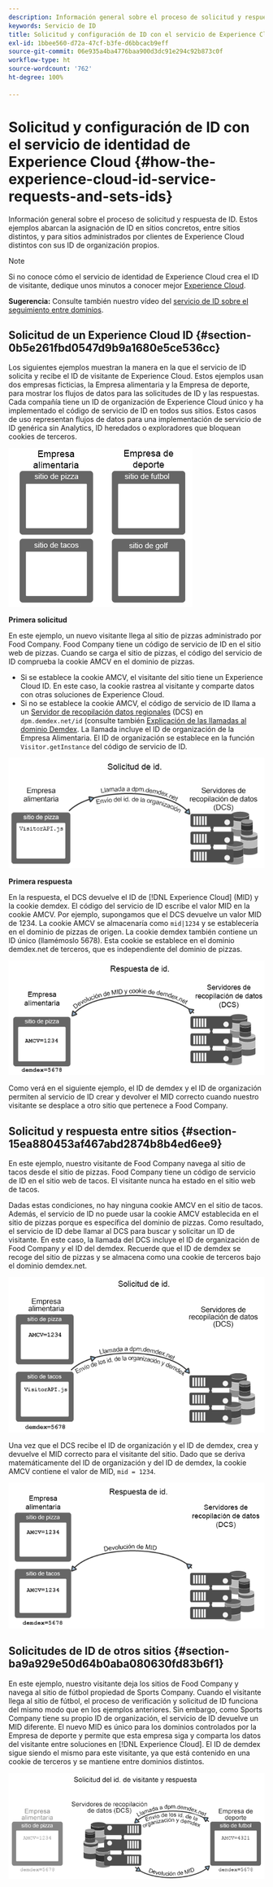 ```yaml
---
description: Información general sobre el proceso de solicitud y respuesta de ID. Estos ejemplos abarcan la asignación de ID en sitios concretos, entre sitios distintos, y para sitios administrados por clientes de Experience Cloud distintos con sus ID de organización propios.
keywords: Servicio de ID
title: Solicitud y configuración de ID con el servicio de Experience Cloud ID
exl-id: 1bbee560-d72a-47cf-b3fe-d6bbcacb9eff
source-git-commit: 06e935a4ba4776baa900d3dc91e294c92b873c0f
workflow-type: ht
source-wordcount: '762'
ht-degree: 100%

---
```


# Solicitud y configuración de ID con el servicio de identidad de Experience Cloud {#how-the-experience-cloud-id-service-requests-and-sets-ids}

Información general sobre el proceso de solicitud y respuesta de ID. Estos ejemplos abarcan la asignación de ID en sitios concretos, entre sitios distintos, y para sitios administrados por clientes de Experience Cloud distintos con sus ID de organización propios.

>[!NOTE]
>
>Si no conoce cómo el servicio de identidad de Experience Cloud crea el ID de visitante, dedique unos minutos a conocer mejor [Experience Cloud](../introduction/cookies.md).

**Sugerencia:** Consulte también nuestro vídeo del [servicio de ID sobre el seguimiento entre dominios](https://helpx.adobe.com/es/marketing-cloud-core/kb/MCID/CrossDomain.html).

## Solicitud de un Experience Cloud ID {#section-0b5e261fbd0547d9b9a1680e5ce536cc}

Los siguientes ejemplos muestran la manera en la que el servicio de ID solicita y recibe el ID de visitante de Experience Cloud. Estos ejemplos usan dos empresas ficticias, la Empresa alimentaria y la Empresa de deporte, para mostrar los flujos de datos para las solicitudes de ID y las respuestas. Cada compañía tiene un ID de organización de Experience Cloud único y ha implementado el código de servicio de ID en todos sus sitios. Estos casos de uso representan flujos de datos para una implementación de servicio de ID genérica sin Analytics, ID heredados o exploradores que bloquean cookies de terceros.

![](assets/sample_sites.png)

**Primera solicitud**

En este ejemplo, un nuevo visitante llega al sitio de pizzas administrado por Food Company. Food Company tiene un código de servicio de ID en el sitio web de pizzas. Cuando se carga el sitio de pizzas, el código del servicio de ID comprueba la cookie AMCV en el dominio de pizzas.

* Si se establece la cookie AMCV, el visitante del sitio tiene un Experience Cloud ID. En este caso, la cookie rastrea al visitante y comparte datos con otras soluciones de Experience Cloud.
* Si no se establece la cookie AMCV, el código de servicio de ID llama a un [Servidor de recopilación datos regionales](https://experienceleague.adobe.com/docs/analytics/technotes/rdc/regional-data-collection.html?lang=es) (DCS) en `dpm.demdex.net/id` (consulte también [Explicación de las llamadas al dominio Demdex](https://experienceleague.adobe.com/docs/audience-manager/user-guide/reference/demdex-calls.html?lang=es). La llamada incluye el ID de organización de la Empresa Alimentaria. El ID de organización se establece en la función `Visitor.getInstance` del código de servicio de ID.

![](assets/request1.png)

**Primera respuesta**

En la respuesta, el DCS devuelve el ID de [!DNL Experience Cloud] (MID) y la cookie demdex. El código del servicio de ID escribe el valor MID en la cookie AMCV. Por ejemplo, supongamos que el DCS devuelve un valor MID de 1234. La cookie AMCV se almacenaría como `mid|1234` y se establecería en el dominio de pizzas de origen. La cookie demdex también contiene un ID único (llamémoslo 5678). Esta cookie se establece en el dominio demdex.net de terceros, que es independiente del dominio de pizzas.

![](assets/response1.png)

Como verá en el siguiente ejemplo, el ID de demdex y el ID de organización permiten al servicio de ID crear y devolver el MID correcto cuando nuestro visitante se desplace a otro sitio que pertenece a Food Company.

## Solicitud y respuesta entre sitios {#section-15ea880453af467abd2874b8b4ed6ee9}

En este ejemplo, nuestro visitante de Food Company navega al sitio de tacos desde el sitio de pizzas. Food Company tiene un código de servicio de ID en el sitio web de tacos. El visitante nunca ha estado en el sitio web de tacos.

Dadas estas condiciones, no hay ninguna cookie AMCV en el sitio de tacos. Además, el servicio de ID no puede usar la cookie AMCV establecida en el sitio de pizzas porque es específica del dominio de pizzas. Como resultado, el servicio de ID debe llamar al DCS para buscar y solicitar un ID de visitante. En este caso, la llamada del DCS incluye el ID de organización de Food Company *y* el ID del demdex. Recuerde que el ID de demdex se recoge del sitio de pizzas y se almacena como una cookie de terceros bajo el dominio demdex.net.

![](assets/request2.png)

Una vez que el DCS recibe el ID de organización y el ID de demdex, crea y devuelve el MID correcto para el visitante del sitio. Dado que se deriva matemáticamente del ID de organización y del ID de demdex, la cookie AMCV contiene el valor de MID, `mid = 1234`.

![](assets/response2.png)

## Solicitudes de ID de otros sitios {#section-ba9a929e50d64b0aba080630fd83b6f1}

En este ejemplo, nuestro visitante deja los sitios de Food Company y navega al sitio de fútbol propiedad de Sports Company. Cuando el visitante llega al sitio de fútbol, el proceso de verificación y solicitud de ID funciona del mismo modo que en los ejemplos anteriores. Sin embargo, como Sports Company tiene su propio ID de organización, el servicio de ID devuelve un MID diferente. El nuevo MID es único para los dominios controlados por la Empresa de deporte y permite que esta empresa siga y comparta los datos del visitante entre soluciones en [!DNL Experience Cloud]. El ID de demdex sigue siendo el mismo para este visitante, ya que está contenido en una cookie de terceros y se mantiene entre dominios distintos.

![](assets/req_resp.png)
